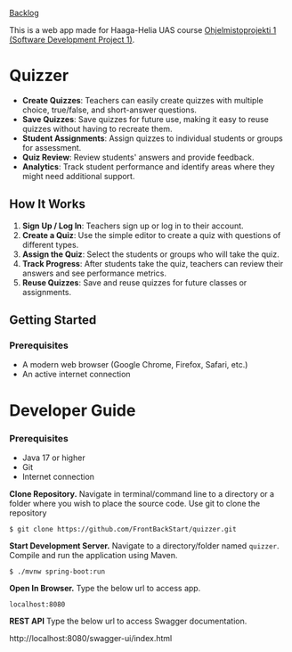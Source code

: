 [Backlog](https://github.com/orgs/FrontBackStart/projects/1/views/1)

This is a web app made for Haaga-Helia UAS course [Ohjelmistoprojekti 1 (Software Development Project 1)](https://software-development-project-1.github.io/).

# Quizzer

- **Create Quizzes**: Teachers can easily create quizzes with multiple choice, true/false, and short-answer questions.
- **Save Quizzes**: Save quizzes for future use, making it easy to reuse quizzes without having to recreate them.
- **Student Assignments**: Assign quizzes to individual students or groups for assessment.
- **Quiz Review**: Review students' answers and provide feedback.
- **Analytics**: Track student performance and identify areas where they might need additional support.

## How It Works

1. **Sign Up / Log In**: Teachers sign up or log in to their account.
2. **Create a Quiz**: Use the simple editor to create a quiz with questions of different types.
3. **Assign the Quiz**: Select the students or groups who will take the quiz.
4. **Track Progress**: After students take the quiz, teachers can review their answers and see performance metrics.
5. **Reuse Quizzes**: Save and reuse quizzes for future classes or assignments.

## Getting Started

### Prerequisites

- A modern web browser (Google Chrome, Firefox, Safari, etc.)
- An active internet connection

# Developer Guide

### Prerequisites

- Java 17 or higher
- Git
- Internet connection

**Clone Repository.** Navigate in terminal/command line to a directory or a folder where you wish to place the source code. Use git to clone the repository

    $ git clone https://github.com/FrontBackStart/quizzer.git

**Start Development Server.** Navigate to a directory/folder named `quizzer`. Compile and run the application using Maven.

    $ ./mvnw spring-boot:run

**Open In Browser.** Type the below url to access app.

    localhost:8080

**REST API** Type the below url to access Swagger documentation.

http://localhost:8080/swagger-ui/index.html